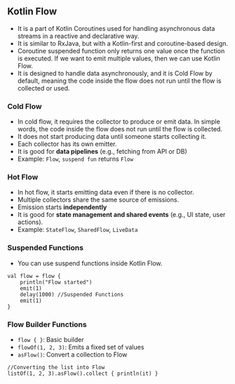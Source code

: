 
## Kotlin Flow
- It is a part of Kotlin Coroutines used for handling asynchronous data streams in a reactive and declarative way.
- It is similar to RxJava, but with a Kotlin-first and coroutine-based design.
- Coroutine suspended function only returns one value once the function is executed. If we want to emit multiple values, then we can use Kotlin Flow.
- It is designed to handle data asynchronously, and it is Cold Flow by default, meaning the code inside the flow does not run until the flow is collected or used.

###   Cold Flow
- In cold flow, it requires the collector to produce or emit data. In simple words, the code inside the flow does not run until the flow is collected.
- It does not start producing data until someone starts collecting it.
- Each collector has its own emitter. 
- It is good for **data pipelines** (e.g., fetching from API or DB)
- Example: `Flow`, `suspend fun` returns `Flow`

### Hot Flow
- In hot flow, it starts emitting data even if there is no collector.
- Multiple collectors share the same source of emissions.
- Emission starts **independently**
- It is good for **state management and shared events** (e.g., UI state, user actions).
- Example: `StateFlow`, `SharedFlow`, `LiveData`

### Suspended Functions
- You can use suspend functions inside Kotlin Flow. 
```
val flow = flow {
    println("Flow started")
    emit(1)
    delay(1000) //Suspended Functions
    emit(1)
}
```

### Flow Builder Functions
- `flow { }`: Basic builder
- `flowOf(1, 2, 3)`: Emits a fixed set of values
- `asFlow()`: Convert a collection to Flow
```
//Converting the list into Flow
listOf(1, 2, 3).asFlow().collect { println(it) }
```